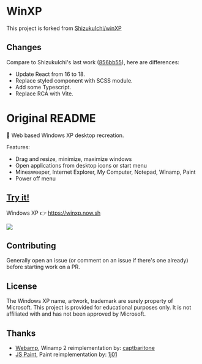 # WinXP

This project is forked from [ShizukuIchi/winXP](https://github.com/ShizukuIchi/winXP)

## Changes

Compare to ShizukuIchi's last work ([856bb55](https://github.com/ShizukuIchi/winXP/commit/856bb554b3667f62078010b4cee10cc2645761e1)), here are differences:

- Update React from 16 to 18.
- Replace styled component with SCSS module.
- Add some Typescript.
- Replace RCA with Vite.

# Original README

🏁 Web based Windows XP desktop recreation.

Features:

- Drag and resize, minimize, maximize windows
- Open applications from desktop icons or start menu
- Minesweeper, Internet Explorer, My Computer, Notepad, Winamp, Paint
- Power off menu

## [Try it!](https://winxp.now.sh)

Windows XP 👉 https://winxp.now.sh

[![](demo/demo.gif)](https://winxp.now.sh)

## Contributing

Generally open an issue (or comment on an issue if there's one already) before starting work on a PR.

## License

The Windows XP name, artwork, trademark are surely property of Microsoft. This project is provided for educational purposes only. It is not affiliated with and has not been approved by Microsoft.

## Thanks
- [Webamp](https://github.com/captbaritone/webamp), Winamp 2 reimplementation by: [captbaritone](https://github.com/captbaritone)
- [JS Paint](https://github.com/1j01/jspaint), Paint reimplementation by: [1j01](https://github.com/1j01)